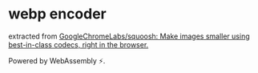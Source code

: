 # webp encoder


extracted from [GoogleChromeLabs/squoosh: Make images smaller using best-in-class codecs, right in the browser.](https://github.com/GoogleChromeLabs/squoosh/tree/dev)


Powered by WebAssembly ⚡️.
